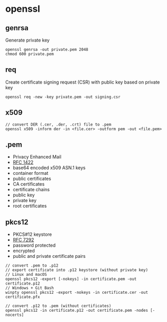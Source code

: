 # openssl

## genrsa

Generate private key
```
openssl genrsa -out private.pem 2048
chmod 600 private.pem
```

## req

Create certificate signing request (CSR) with public key based on private key
```
openssl req -new -key private.pem -out signing.csr
```

## x509

```
// convert DER (.cer, .der, .crt) file to .pem
openssl x509 -inform der -in <file.cer> -outform pem -out <file.pem>
```

## .pem

- Privacy Enhanced Mail
- [RFC 1422](https://www.rfc-editor.org/rfc/rfc1422)
- base64 encoded x509 ASN.1 keys
- container format
- public certificates
- CA certificates
- certificate chains
- public key
- private key
- root certificates

## pkcs12

- PKCS#12 keystore
- [RFC 7292](https://www.rfc-editor.org/rfc/rfc7292)
- password protected
- encrypted
- public and private certificate pairs

```
// convert .pem to .p12
// export certificate into .p12 keystore (without private key)
// Linux and macOS
openssl pkcs12 -export [-nokeys] -in certificate.pem -out certificate.p12
// Windows + Git Bash
winpty openssl pkcs12 -export -nokeys -in certificate.cer -out certificate.pfx

// convert .p12 to .pem (without certificates)
openssl pkcs12 -in certificate.p12 -out certificate.pem -nodes [-nocerts]
```
